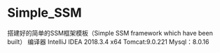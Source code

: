 # Simple_SSM
搭建好的简单的SSM框架模板（Simple SSM framework which have been built）
编译器 IntelliJ IDEA 2018.3.4 x64
Tomcat:9.0.221
Mysql：8.0.16

